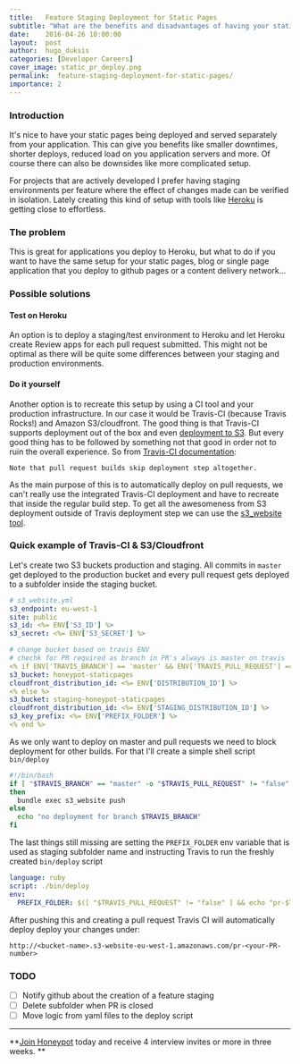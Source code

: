 ```yaml
---
title:   Feature Staging Deployment for Static Pages
subtitle: "What are the benefits and disadvantages of having your static pages deployed and served separately from your application? And more importantly, how can you set it up yourself using a CI tool such as Travis-CI?"
date:    2016-04-26 10:00:00
layout:  post
author:  hugo_duksis
categories: [Developer Careers]
cover_image: static_pr_deploy.png
permalink:  feature-staging-deployment-for-static-pages/
importance: 2
---
```


### Introduction

It's nice to have your static pages being deployed and served separately
from your application. This can give you benefits like smaller downtimes,
shorter deploys, reduced load on you application servers and more.
Of course there can also be downsides like more complicated setup.

<!--more-->


For projects that are actively developed I prefer having staging environments
per feature where the effect of changes made can be verified in isolation.
Lately creating this kind of setup with tools like [Heroku][1]
is getting close to effortless.


### The problem

This is great for applications you deploy to Heroku, but what to do if
you want to have the same setup for your static pages, blog or single page
application that you deploy to github pages or a content delivery network...


### Possible solutions

#### Test on Heroku

An option is to deploy a staging/test environment to Heroku and let Heroku
create Review apps for each pull request submitted. This might not be optimal
as there will be quite some differences between your staging and production
environments.


#### Do it yourself

Another option is to recreate this setup by using a CI tool and your production
infrastructure. In our case it would be Travis-CI (because Travis Rocks!) and
Amazon S3/cloudfront. The good thing is that Travis-CI supports deployment
out of the box and even [deployment to S3][2]. But every good thing has to be
followed by something not that good in order not to ruin the overall experience.
So from [Travis-CI documentation][3]:

```
Note that pull request builds skip deployment step altogether.
```

As the main purpose of this is to automatically deploy on pull requests, we can't
really use the integrated Travis-CI deployment and have to recreate that inside
the regular build step. To get all the awesomeness from S3 deployment outside
of Travis deployment step we can use the [s3_website tool][4].


### Quick example of Travis-CI & S3/Cloudfront

Let's create two S3 buckets production and staging. All commits in `master` get
deployed to the production bucket and every pull request gets deployed to a
subfolder inside the staging bucket.

```yaml
# s3_website.yml
s3_endpoint: eu-west-1
site: public
s3_id: <%= ENV['S3_ID'] %>
s3_secret: <%= ENV['S3_SECRET'] %>

# change bucket based on travis ENV
# chechk for PR required as branch in PR's always is master on travis
<% if ENV['TRAVIS_BRANCH'] == 'master' && ENV['TRAVIS_PULL_REQUEST'] == 'false' %>
s3_bucket: honeypot-staticpages
cloudfront_distribution_id: <%= ENV['DISTRIBUTION_ID'] %>
<% else %>
s3_bucket: staging-honeypot-staticpages
cloudfront_distribution_id: <%= ENV['STAGING_DISTRIBUTION_ID'] %>
s3_key_prefix: <%= ENV['PREFIX_FOLDER'] %>
<% end %>
```

As we only want to deploy on master and pull requests we need to block deployment
for other builds. For that I'll create a simple shell script `bin/deploy`

```bash
#!/bin/bash
if [ "$TRAVIS_BRANCH" == "master" -o "$TRAVIS_PULL_REQUEST" != "false" ]
then
  bundle exec s3_website push
else
  echo "no deployment for branch $TRAVIS_BRANCH"
fi
```

The last things still missing are setting the `PREFIX_FOLDER` env variable that is
used as staging subfolder name and instructing Travis to run the freshly created
`bin/deploy` script

```yaml
language: ruby
script: ./bin/deploy
env:
  PREFIX_FOLDER: $([ "$TRAVIS_PULL_REQUEST" != "false" ] && echo "pr-$TRAVIS_PULL_REQUEST")
```

After pushing this and creating a pull request Travis CI will automatically deploy
deploy your changes under:

```
http://<bucket-name>.s3-website-eu-west-1.amazonaws.com/pr-<your-PR-number>
```

### TODO

- [ ] Notify github about the creation of a feature staging
- [ ] Delete subfolder when PR is closed
- [ ] Move logic from yaml files to the deploy script

---

**[Join Honeypot][5] today and receive 4 interview invites or more in three weeks. **

[1]: https://devcenter.heroku.com/articles/github-integration-review-apps "Heroku Rewiev apps"
[2]: https://docs.travis-ci.com/user/deployment/s3 "Travis CI deployment to S3"
[3]: https://docs.travis-ci.com/user/deployment/#Pull-Requests "Travis CI deployment on PR"
[4]: https://github.com/laurilehmijoki/s3_website "Manage an S3 website"
[5]: https://app.honeypot.io/users/sign_up?utm_source=blog&utm_medium=organic&utm_term=e&utm_content=160403&utm_campaign=dev-no
